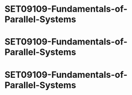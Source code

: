 # SET09109-Fundamentals-of-Parallel-Systems
# SET09109-Fundamentals-of-Parallel-Systems
# SET09109-Fundamentals-of-Parallel-Systems
